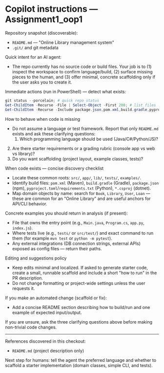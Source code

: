 <!--
Guidance for AI coding agents working on this repository.
This file is intentionally short and pragmatic: it documents what is
actually discoverable in the workspace and a safe checklist for next steps.
-->

# Copilot instructions — Assignment1_oop1

Repository snapshot (discoverable):
- `README.md` — "Online Library management system"
- `.git/` and git metadata

Quick intent for an AI agent:
- The repo currently has no source code or build files. Your job is to (1) inspect the workspace to confirm language/build, (2) surface missing pieces to the human, and (3) offer minimal, concrete scaffolding only if the user asks you to create it.

Immediate actions (run in PowerShell) — detect what exists:
```powershell
git status --porcelain; # quick repo status
Get-ChildItem -Recurse -File | Select-Object -First 200; # list files
Get-ChildItem -Recurse -Include package.json,pom.xml,build.gradle,pyproject.toml,requirements.txt,setup.py,*.csproj -File
```

How to behave when code is missing
- Do not assume a language or test framework. Report that only `README.md` exists and ask these clarifying questions:
  1. Which programming language should be used (Java/C#/Python/JS)?
 2. Are there starter requirements or a grading rubric (console app vs web vs library)?
 3. Do you want scaffolding (project layout, example classes, tests)?

When code exists — concise discovery checklist
- Locate these common roots: `src/`, `app/`, `lib/`, `tests/`, `examples/`.
- Identify build files: `pom.xml` (Maven), `build.gradle` (Gradle), `package.json` (npm), `pyproject.toml`/`requirements.txt` (Python), `*.csproj` (dotnet).
- Map domain objects by name: search for `Book`, `Library`, `User`, `Loan` — these are common for an "Online Library" and are useful anchors for API/CLI behavior.

Concrete examples you should return in analysis (if present):
- File that owns the entry point (e.g., `Main.java`, `Program.cs`, `app.py`, `index.js`).
- Where tests live (e.g., `tests/` or `src/test/`) and exact command to run them (for example `mvn test` or `python -m pytest`).
- Any external integrations (DB connection strings, external APIs) exposed as config files — return their paths.

Editing and suggestions policy
- Keep edits minimal and localized. If asked to generate starter code, create a small, runnable scaffold and include a short "how to run" in the PR description.
- Do not change formatting or project-wide settings unless the user requests it.

If you make an automated change (scaffold or fix):
- Add a concise README section describing how to build/run and one example of expected input/output.

If you are unsure, ask the three clarifying questions above before making non-trivial code changes.

---
References discovered in this checkout:
- `README.md` (project description only)

Next step for humans: tell the agent the preferred language and whether to scaffold a starter implementation (domain classes, simple CLI, and tests).
